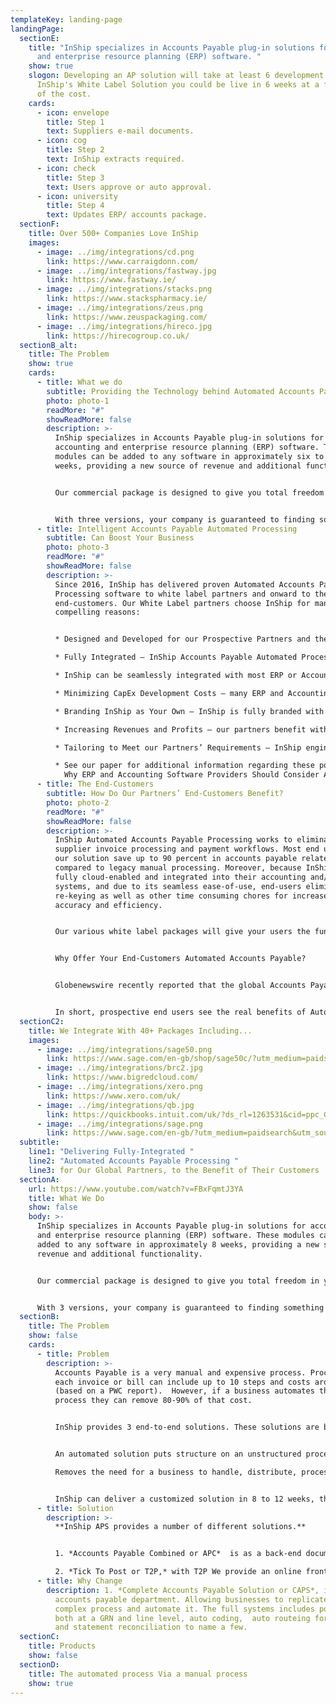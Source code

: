 ```yaml
---
templateKey: landing-page
landingPage:
  sectionE:
    title: "InShip specializes in Accounts Payable plug-in solutions for accounting
      and enterprise resource planning (ERP) software. "
    show: true
    slogon: Developing an AP solution will take at least 6 development years, with
      InShip's White Label Solution you could be live in 6 weeks at a fraction
      of the cost.
    cards:
      - icon: envelope
        title: Step 1
        text: Suppliers e-mail documents.
      - icon: cog
        title: Step 2
        text: InShip extracts required.
      - icon: check
        title: Step 3
        text: Users approve or auto approval.
      - icon: university
        title: Step 4
        text: Updates ERP/ accounts package.
  sectionF:
    title: Over 500+ Companies Love InShip
    images:
      - image: ../img/integrations/cd.png
        link: https://www.carraigdonn.com/
      - image: ../img/integrations/fastway.jpg
        link: https://www.fastway.ie/
      - image: ../img/integrations/stacks.png
        link: https://www.stackspharmacy.ie/
      - image: ../img/integrations/zeus.png
        link: https://www.zeuspackaging.com/
      - image: ../img/integrations/hireco.jpg
        link: https://hirecogroup.co.uk/
  sectionB_alt:
    title: The Problem
    show: true
    cards:
      - title: What we do
        subtitle: Providing the Technology behind Automated Accounts Payable Processes
        photo: photo-1
        readMore: "#"
        showReadMore: false
        description: >-
          InShip specializes in Accounts Payable plug-in solutions for
          accounting and enterprise resource planning (ERP) software. These
          modules can be added to any software in approximately six to eight
          weeks, providing a new source of revenue and additional functionality.


          Our commercial package is designed to give you total freedom in your customer pricing model and our offering gives you the possibility of retaining up to 80% of the revenue you generate while still going to the market with a competitively priced product.


          With three versions, your company is guaranteed to finding something to meet your customers needs. These range from a simple A.I. data extraction that can be added as a hidden module to any accounts package to a full Accounts Payable solution system that can be tailored to meet the needs of most medium and large businesses.
      - title: Intelligent Accounts Payable Automated Processing
        subtitle: Can Boost Your Business
        photo: photo-3
        readMore: "#"
        showReadMore: false
        description: >-
          Since 2016, InShip has delivered proven Automated Accounts Payable
          Processing software to white label partners and onward to their
          end-customers. Our White Label partners choose InShip for many
          compelling reasons:


          * Designed and Developed for our Prospective Partners and their End-Customers – InShip meets automated Accounts Payable best practices, enabling our partners to offer InShip technology with complete confidence to their end-customers.

          * Fully Integrated – InShip Accounts Payable Automated Processing is a cloud-enabled system which can be fully integrated into any ERP or accounting back office solution. Full integration with our partners’ existing systems increases efficiency and productivity for their end customers by delivering a seamless, accurate, secure and robust experience.

          * InShip can be seamlessly integrated with most ERP or Accounting Solutions available in today’s global market.

          * Minimizing CapEx Development Costs – many ERP and Accounting software providers recognize that their customers are demanding Accounts Payable Automation to decrease overheads, while maximizing remote efficiency and cash flow. InShip delivers a robust, proven, cloud-enabled PaaS (platform as a service) demanded by end-customers, enabling our partners to avoid expensive development costs.

          * Branding InShip as Your Own – InShip is fully branded with our partners’ logos, thereby reinforcing this service as part of providers’ full-service offerings.

          * Increasing Revenues and Profits – our partners benefit with a recurring revenue stream as their customers adopt InShip Automated Accounts Payable systems and workflows.

          * Tailoring to Meet our Partners’ Requirements – InShip engineers tailor our solution to match the precise requirements of our partners and their end customers.

          * See our paper for additional information regarding these points, as well as market forces that are creating opportunities within the global Automated AP Processing marketplace.
            Why ERP and Accounting Software Providers Should Consider Adding InShip Automated Accounts Payable Processing to Their Portfolio.
      - title: The End-Customers
        subtitle: How Do Our Partners’ End-Customers Benefit?
        photo: photo-2
        readMore: "#"
        showReadMore: false
        description: >-
          InShip Automated Accounts Payable Processing works to eliminate manual
          supplier invoice processing and payment workflows. Most end users of
          our solution save up to 90 percent in accounts payable related costs
          compared to legacy manual processing. Moreover, because InShip is
          fully cloud-enabled and integrated into their accounting and/or ERP
          systems, and due to its seamless ease-of-use, end-users eliminate data
          re-keying as well as other time consuming chores for increased
          accuracy and efficiency.


          Our various white label packages will give your users the functionality they need.


          Why Offer Your End-Customers Automated Accounts Payable?


          Globenewswire recently reported that the global Accounts Payable automation market is expected to grow at an annual compounded rate of 11 percent, from US$1.9 billion in 2019 to US$3.1 billion in 2024. The article cites a number of factors driving this growth including: faster payments and better cash flow, reduced employee fraud, and reduced cost of supplier invoice processing and payments.


          In short, prospective end users see the real benefits of Automated Accounts Payable processing and are quickly embracing this innovative technology.
  sectionC2:
    title: We Integrate With 40+ Packages Including...
    images:
      - image: ../img/integrations/sage50.png
        link: https://www.sage.com/en-gb/shop/sage50c/?utm_medium=paidsearch&utm_source=google&utm_campaign=uk%7cgoogle%7caccfin%7cbrand_50accounts-main(e)%7cgbr_s5fif&ppc_keyword=sage50&ds_rl=1282232&gclid=CjwKCAjw8MD7BRArEiwAGZsrBboKVDBcZ0TrgGYKiDz7wjly2L-TL2lgFRPAFTpQyXasCEQ4zqcQ8xoCk7EQAvD_BwE&gclsrc=aw.ds
      - image: ../img/integrations/brc2.jpg
        link: https://www.bigredcloud.com/
      - image: ../img/integrations/xero.png
        link: https://www.xero.com/uk/
      - image: ../img/integrations/qb.jpg
        link: https://quickbooks.intuit.com/uk/?ds_rl=1263531&cid=ppc_G_QB_UK_GGL_B_Quickbooks_Core_Exact_Search_ALL_quickbooks_txt&ds_rl=1263531&gclid=CjwKCAjw8MD7BRArEiwAGZsrBQcHp8I5K91tdriI_rEDeFtJVBtPMpKeRrSn33-rqnSo3CYdymq71hoCj8cQAvD_BwE&gclsrc=aw.ds
      - image: ../img/integrations/sage.png
        link: https://www.sage.com/en-gb/?utm_medium=paidsearch&utm_source=google&utm_campaign=uk%7cgoogle%7cbrand%7cbrand_mainsage-main(e)%7cgbr_sabc&ppc_keyword=sage&ds_rl=1282673&ds_rl=1282739&ds_rl=1287894&ds_rl=1282232&ds_rl=1287894&gclid=CjwKCAjw8MD7BRArEiwAGZsrBUMwhw2P93Ha8Funq-GZ0zoDS9nv809lPNZWnM2WhfpbJq-5MluVZBoCxrUQAvD_BwE&gclsrc=aw.ds
  subtitle:
    line1: "Delivering Fully-Integrated "
    line2: "Automated Accounts Payable Processing "
    line3: for Our Global Partners, to the Benefit of Their Customers
  sectionA:
    url: https://www.youtube.com/watch?v=FBxFqmtJ3YA
    title: What We Do
    show: false
    body: >-
      InShip specializes in Accounts Payable plug-in solutions for accounting
      and enterprise resource planning (ERP) software. These modules can be
      added to any software in approximately 8 weeks, providing a new source of
      revenue and additional functionality.


      Our commercial package is designed to give you total freedom in your customer pricing model and our offering gives you the possibility of retaining up to 80% of the revenue you generate while still going to the market with a competitively priced product.


      With 3 versions, your company is guaranteed to finding something to meet your customers' needs. These range from a simple A.I. data extraction, that can be added as a hidden module to any accounts package, to a full Accounts Payable solution system. InShip APS can be tailored to meet the needs of most medium and large businesses.
  sectionB:
    title: The Problem
    show: false
    cards:
      - title: Problem
        description: >-
          Accounts Payable is a very manual and expensive process. Processing
          each invoice or bill can include up to 10 steps and costs around €4.50
          (based on a PWC report).  However, if a business automates this
          process they can remove 80-90% of that cost.


          InShip provides 3 end-to-end solutions. These solutions are built to meet the disparate needs of all businesses, no matter their size - be they sole traders or large multinationals.


          An automated solution puts structure on an unstructured process while increasing efficiency, fail-safe, streamlined & controlled. 

          Removes the need for a business to handle, distribute, process, file & store paper invoices, while still giving the business the flexibility to handle the documents online, as their business requires. 


          InShip can deliver a customized solution in 8 to 12 weeks, that will suit the needs of most accounting software or ERP solutions. The cost is a fraction of doing your own development.
      - title: Solution
        description: >-
          **InShip APS provides a number of different solutions.** 


          1. *Accounts Payable Combined or APC*  is as a back-end document handling tool, your users are supplied with a email address (and if required a dnd solution) where both they and their suppliers and email invoices and bills to. APC using InShip's AI extracts the relevant data from each document and pushes both a copy of the Bill/Invoice to you Accounts Software ready for in a draft state ready for approval.

          2. *Tick To Post or T2P,* with T2P We provide an online front end customisation and own labeled bolt on to your system. Here your users can review and approve invoices before they are push to your software based on your requirements the document can be stored by us or your software.
      - title: Why Change
        description: 1. *Complete Accounts Payable Solution or CAPS*, is a fully online
          accounts payable department. Allowing businesses to replicate the
          complex process and automate it. The full systems includes po matching
          both at a GRN and line level, auto coding,  auto routeing for approval
          and statement reconciliation to name a few.
  sectionC:
    title: Products
    show: false
  sectionD:
    title: The automated process Via a manual process
    show: true
---
```

